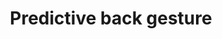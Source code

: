 ---
layout: default
title: Predictive back gesture
grand_parent: App navigation
nav_order: 2
parent: Add support for back navigation
---